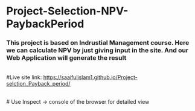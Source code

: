 # Project-Selection-NPV-PaybackPeriod

### This project is based on Indrustial Management course. Here we can calculate NPV by just giving input in the site. And our Web Application will generate the result

<br>#Live site link: https://saaifulislam1.github.io/Project-selction_Payback_period/

<br># Use Inspect -> console of the browser for detailed view
